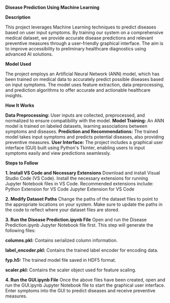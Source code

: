 **Disease Prediction Using Machine Learning**

**Description**

This project leverages Machine Learning techniques to predict diseases based on user input symptoms. By training our system on a comprehensive medical dataset, we provide accurate disease predictions and relevant preventive measures through a user-friendly graphical interface. The aim is to improve accessibility to preliminary healthcare diagnostics using advanced AI solutions.

**Model Used**

The project employs an Artificial Neural Network (ANN) model, which has been trained on medical data to accurately predict possible diseases based on input symptoms. The model uses feature extraction, data preprocessing, and prediction algorithms to offer accurate and actionable healthcare insights.

**How It Works**

**Data Preprocessing:** User inputs are collected, preprocessed, and normalized to ensure compatibility with the model.
**Model Training:** An ANN model is trained on labeled datasets, learning associations between symptoms and diseases.
**Prediction and Recommendations:** The trained model takes input symptoms and predicts potential diseases, also providing preventive measures.
**User Interface:** The project includes a graphical user interface (GUI) built using Python's Tkinter, enabling users to input symptoms easily and view predictions seamlessly.

**Steps to Follow**

**1. Install VS Code and Necessary Extensions**
Download and install Visual Studio Code (VS Code).
Install the necessary extensions for running Jupyter Notebook files in VS Code. Recommended extensions include:
Python Extension for VS Code
Jupyter Extension for VS Code

**2. Modify Dataset Paths**
Change the paths of the dataset files to point to the appropriate locations on your system. Make sure to update the paths in the code to reflect where your dataset files are stored.

**3. Run the Disease Prediction.ipynb File**
Open and run the Disease Prediction.ipynb Jupyter Notebook file first.
This step will generate the following files:

   **columns.pkl:** Contains serialized column information.
   
   **label_encoder.pkl:** Contains the trained label encoder for encoding data. 
    
   **fyp.h5:** The trained model file saved in HDF5 format.
    
   **scaler.pkl:** Contains the scaler object used for feature scaling.

**4. Run the GUI.ipynb File**
Once the above files have been created, open and run the GUI.ipynb Jupyter Notebook file to start the graphical user interface.
Enter symptoms into the GUI to predict diseases and receive preventive measures.
